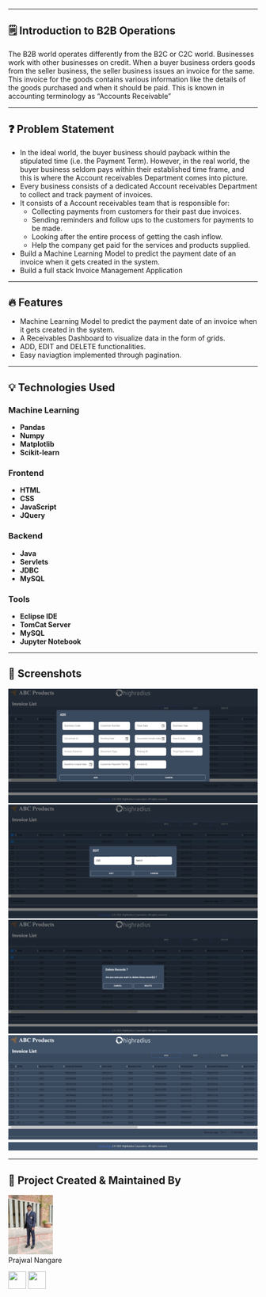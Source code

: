 


---



## 🗒️ Introduction to B2B Operations

The B2B world operates differently from the B2C or C2C world. Businesses work with other businesses on credit. When a buyer business orders goods from the seller business, the seller business issues an invoice for the same. This invoice for the goods contains various information like the details of the goods purchased and when it should be paid. This is known in accounting terminology as “Accounts Receivable”

---
## ❓ Problem Statement

- In the ideal world, the buyer business should payback within the stipulated time (i.e. the Payment Term). However, in the real world, the buyer business seldom pays within their established time frame, and this is where the Account receivables Department comes into picture.
- Every business consists of a dedicated Account receivables Department to collect and track payment of invoices.
- It consists of a Account receivables team that is responsible for:
    - Collecting payments from customers for their past due invoices.
    - Sending reminders and follow ups to the customers for payments to be made.
    - Looking after the entire process of getting the cash inflow.
    - Help the company get paid for the services and products supplied.
- Build a Machine Learning Model to predict the payment date of an invoice when it gets created in the system.
- Build a full stack Invoice Management Application

---


## :fire: Features

- Machine Learning Model to predict the payment date of an invoice when it gets created in the system.
- A Receivables Dashboard to visualize data in the form of grids.
- ADD, EDIT and DELETE functionalities.
- Easy naviagtion implemented through pagination.

---

## :bulb: Technologies Used

### Machine Learning

- **Pandas**
- **Numpy**
- **Matplotlib**
- **Scikit-learn**

### Frontend

- **HTML**
- **CSS**
- **JavaScript**
- **JQuery**

### Backend

- **Java**
- **Servlets**
- **JDBC**
- **MySQL**

### Tools

- **Eclipse IDE**
- **TomCat Server**
- **MySQL**
- **Jupyter Notebook**



---
## :iphone: Screenshots



<img src="https://github.com/PrajwalNangare/Creating_WebApp_Project/blob/main/Frontend/screenshot/add.png"/>
<img src="https://github.com/PrajwalNangare/Creating_WebApp_Project/blob/main/Frontend/screenshot/edit.png"/>
<img src="https://github.com/PrajwalNangare/Creating_WebApp_Project/blob/main/Frontend/screenshot/delete.png"/>
<img src="https://github.com/PrajwalNangare/Creating_WebApp_Project/blob/main/Frontend/screenshot/front.png"/>


---

## :man: Project Created & Maintained By

<img src = "https://github.com/PrajwalNangare/Creating_WebApp_Project/blob/main/Prajwal%20Photo.jfif"  height="120" alt=""> <br>Prajwal Nangare
<p>
<a href = "https://github.com/PrajwalNangare"><img src = "http://www.iconninja.com/files/241/825/211/round-collaboration-social-github-code-circle-network-icon.svg" width="36" height = "36"/></a>
<a href = "https://www.linkedin.com/in/prajwal-nangare-b07307201">
<img src = "http://www.iconninja.com/files/863/607/751/network-linkedin-social-connection-circular-circle-media-icon.svg" width="36" height="36"/>
</a>
</p>
